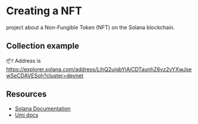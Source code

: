 # Creating a NFT

project about a Non-Fungible Token (NFT) on the Solana blockchain.

## Collection example
📦! Address is https://explorer.solana.com/address/LihQ2ujgbYiAjCDTaunhZ6vz2vYXwJsewSeCDAVESoh?cluster=devnet

## Resources

- [Solana Documentation](https://solana.com/docs)
- [Umi docs](https://developers.metaplex.com/umi/getting-started)